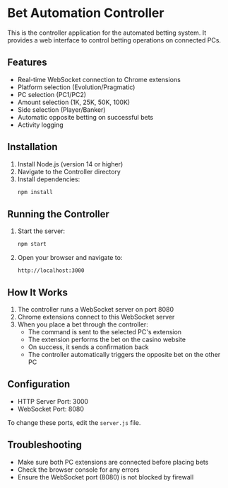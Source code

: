# Bet Automation Controller

This is the controller application for the automated betting system. It provides a web interface to control betting operations on connected PCs.

## Features

- Real-time WebSocket connection to Chrome extensions
- Platform selection (Evolution/Pragmatic)
- PC selection (PC1/PC2)
- Amount selection (1K, 25K, 50K, 100K)
- Side selection (Player/Banker)
- Automatic opposite betting on successful bets
- Activity logging

## Installation

1. Install Node.js (version 14 or higher)
2. Navigate to the Controller directory
3. Install dependencies:
   ```bash
   npm install
   ```

## Running the Controller

1. Start the server:
   ```bash
   npm start
   ```
2. Open your browser and navigate to:
   ```
   http://localhost:3000
   ```

## How It Works

1. The controller runs a WebSocket server on port 8080
2. Chrome extensions connect to this WebSocket server
3. When you place a bet through the controller:
   - The command is sent to the selected PC's extension
   - The extension performs the bet on the casino website
   - On success, it sends a confirmation back
   - The controller automatically triggers the opposite bet on the other PC

## Configuration

- HTTP Server Port: 3000
- WebSocket Port: 8080

To change these ports, edit the `server.js` file.

## Troubleshooting

- Make sure both PC extensions are connected before placing bets
- Check the browser console for any errors
- Ensure the WebSocket port (8080) is not blocked by firewall

